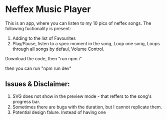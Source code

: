 # Neffex Music Player

This is an app, where you can listen to my 10 pics of neffex songs. The following fuctionality is present:

1. Adding to the list of Favourites
2. Play/Pause, listen to a spec moment in the song, Loop one song, Loops through all songs by defaul, Volume Control.

Download the code, then "run npm i"

then you can run "npm run dev"

## Issues & Disclaimer:

1. SVG does not show in the preview mode - that reffers to the song's progress bar.
2. Sometimes there are bugs with the duration, but I cannot replicate them.
3. Potential design falure. Instead of having one <audio> element and change it's SRC dynamically, I opted to have a separate audioRef for each song, which made it easy to have Play/Pause triggered by interacting with the song element, but as the controls pannel grew - It would have been easier to have thaat audio element in the controls pannel.

